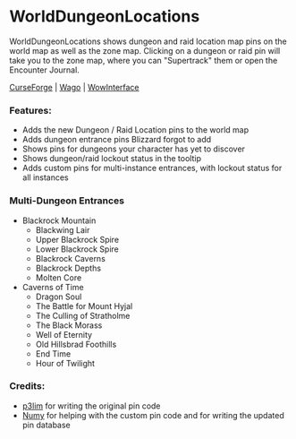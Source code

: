 # WorldDungeonLocations

WorldDungeonLocations shows dungeon and raid location map pins on the world map as well as the zone map. Clicking on a dungeon or raid pin will take you to the zone map, where you can "Supertrack" them or open the Encounter Journal.

[CurseForge](https://www.curseforge.com/wow/addons/worlddungeonlocations) | [Wago](https://addons.wago.io/addons/worlddungeonlocations) | [WowInterface](https://www.wowinterface.com/downloads/info26785-WorldDungeonLocations.html)

### Features:
- Adds the new Dungeon / Raid Location pins to the world map
- Adds dungeon entrance pins Blizzard forgot to add
- Shows pins for dungeons your character has yet to discover
- Shows dungeon/raid lockout status in the tooltip
- Adds custom pins for multi-instance entrances, with lockout status for all instances

### Multi-Dungeon Entrances
- Blackrock Mountain
    - Blackwing Lair
    - Upper Blackrock Spire
    - Lower Blackrock Spire
    - Blackrock Caverns
    - Blackrock Depths
    - Molten Core
- Caverns of Time 
    - Dragon Soul
    - The Battle for Mount Hyjal
    - The Culling of Stratholme
    - The Black Morass
    - Well of Eternity
    - Old Hillsbrad Foothills
    - End Time
    - Hour of Twilight

### Credits:
- [p3lim](https://github.com/p3lim-wow/) for writing the original pin code
- [Numy](https://github.com/NumyAddon/) for helping with the custom pin code and for writing the updated pin database
